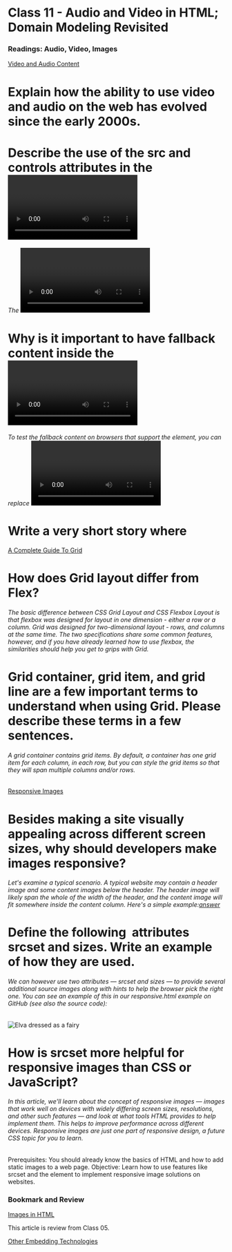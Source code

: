 # Class 11 - Audio and Video in HTML; Domain Modeling Revisited

### Readings: Audio, Video, Images



[Video and Audio Content](https://developer.mozilla.org/en-US/docs/Learn/HTML/Multimedia_and_embedding/Video_and_audio_content)

# Explain how the ability to use video and audio on the web has evolved since the early 2000s.


# Describe the use of the src and controls attributes in the <video> element.

###### The <video> HTML element embeds a media player which supports video playback into the document. You can use <video> for audio content as well, but the <audio> element may provide a more appropriate user experience.[answer](https://developer.mozilla.org/en-US/docs/Web/HTML/Element/video)

# Why is it important to have fallback content inside the <video> element?

###### To test the fallback content on browsers that support the element, you can replace <video> with a non-existing element like <notavideo>.

# Write a very short story where <audio> and <video> are characters.


[A Complete Guide To Grid](https://css-tricks.com/snippets/css/complete-guide-grid/)

# How does Grid layout differ from Flex?

###### The basic difference between CSS Grid Layout and CSS Flexbox Layout is that flexbox was designed for layout in one dimension - either a row or a column. Grid was designed for two-dimensional layout - rows, and columns at the same time. The two specifications share some common features, however, and if you have already learned how to use flexbox, the similarities should help you get to grips with Grid.

# Grid container, grid item, and grid line are a few important terms to understand when using Grid. Please describe these terms in a few sentences.

###### A grid container contains grid items. By default, a container has one grid item for each column, in each row, but you can style the grid items so that they will span multiple columns and/or rows.

[Responsive Images](https://developer.mozilla.org/en-US/docs/Learn/HTML/Multimedia_and_embedding/Responsive_images)

# Besides making a site visually appealing across different screen sizes, why should developers make images responsive?

###### Let's examine a typical scenario. A typical website may contain a header image and some content images below the header. The header image will likely span the whole of the width of the header, and the content image will fit somewhere inside the content column. Here's a simple example:[answer](https://developer.mozilla.org/en-US/docs/Learn/HTML/Multimedia_and_embedding/Responsive_images)

# Define the following <img> attributes srcset and sizes. Write an example of how they are used.

###### We can however use two attributes — srcset and sizes — to provide several additional source images along with hints to help the browser pick the right one. You can see an example of this in our responsive.html example on GitHub (see also the source code):

<img
  srcset="elva-fairy-480w.jpg 480w, elva-fairy-800w.jpg 800w"
  sizes="(max-width: 600px) 480px,
         800px"
  src="elva-fairy-800w.jpg"
  alt="Elva dressed as a fairy" />

# How is srcset more helpful for responsive images than CSS or JavaScript?

###### In this article, we'll learn about the concept of responsive images — images that work well on devices with widely differing screen sizes, resolutions, and other such features — and look at what tools HTML provides to help implement them. This helps to improve performance across different devices. Responsive images are just one part of responsive design, a future CSS topic for you to learn.

Prerequisites:	You should already know the basics of HTML and how to add static images to a web page.
Objective:	Learn how to use features like srcset and the <picture> element to implement responsive image solutions on websites.

### Bookmark and Review


[Images in HTML](https://developer.mozilla.org/en-US/docs/Learn/HTML/Multimedia_and_embedding/Images_in_HTML)

This article is review from Class 05.

[Other Embedding Technologies](https://developer.mozilla.org/en-US/docs/Learn/HTML/Multimedia_and_embedding/Other_embedding_technologies)
